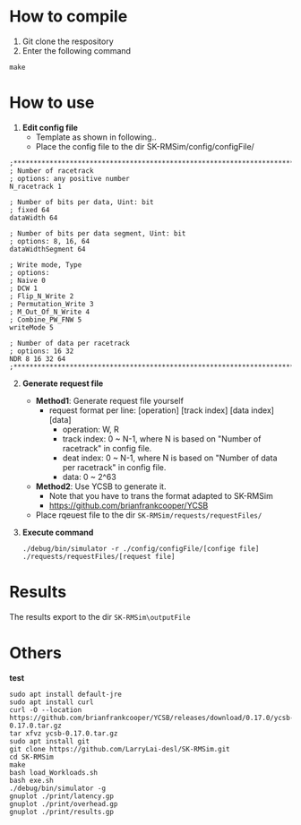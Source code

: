 # How to compile
1. Git clone the respository
2. Enter the following command
```
make
```

# How to use
1. **Edit config file**  
    * Template as shown in following..
    * Place the config file to the dir SK-RMSim/config/configFile/
```
;********************************************************************************
; Number of racetrack
; options: any positive number
N_racetrack 1

; Number of bits per data, Uint: bit
; fixed 64
dataWidth 64 

; Number of bits per data segment, Uint: bit
; options: 8, 16, 64
dataWidthSegment 64

; Write mode, Type
; options:
; Naive 0
; DCW 1 
; Flip_N_Write 2 
; Permutation_Write 3 
; M_Out_Of_N_Write 4
; Combine_PW_FNW 5
writeMode 5

; Number of data per racetrack
; options: 16 32 
NDR 8 16 32 64
;********************************************************************************
```
2. **Generate request file**
   * **Method1**: Generate request file yourself
     * request format per line: [operation] [track index] [data index] [data]  
       * operation: W, R
       * track index: 0 ~ N-1, where N is based on "Number of racetrack" in config file.
       * deat index: 0 ~ N-1, where N is based on "Number of data per racetrack" in config file.
       * data: 0 ~ 2^63
   * **Method2**: Use YCSB to generate it.  
     * Note that you have to trans the format adapted to SK-RMSim
     * https://github.com/brianfrankcooper/YCSB
   * Place rqeuest file to the dir ``SK-RMSim/requests/requestFiles/``
3. **Execute command**  

    `./debug/bin/simulator -r ./config/configFile/[confige file] ./requests/requestFiles/[request file]`
# Results
The results export to the dir `SK-RMSim\outputFile`

# Others
**test**
```
sudo apt install default-jre
sudo apt install curl
curl -O --location https://github.com/brianfrankcooper/YCSB/releases/download/0.17.0/ycsb-0.17.0.tar.gz
tar xfvz ycsb-0.17.0.tar.gz
sudo apt install git
git clone https://github.com/LarryLai-desl/SK-RMSim.git
cd SK-RMSim
make
bash load_Workloads.sh
bash exe.sh
./debug/bin/simulator -g
gnuplot ./print/latency.gp
gnuplot ./print/overhead.gp
gnuplot ./print/results.gp
```
